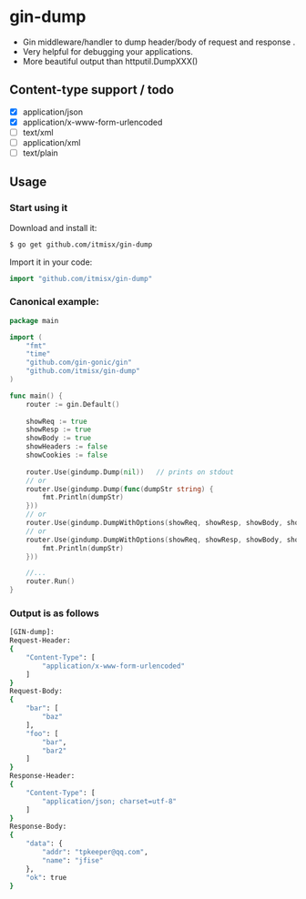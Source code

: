 # gin-dump

* Gin middleware/handler to dump header/body of request and response .
* Very helpful for debugging your applications.
* More beautiful output than httputil.DumpXXX()

## Content-type support / todo

* [X] application/json
* [X] application/x-www-form-urlencoded
* [ ] text/xml
* [ ] application/xml
* [ ] text/plain

## Usage

### Start using it

Download and install it:

```sh
$ go get github.com/itmisx/gin-dump
```

Import it in your code:

```go
import "github.com/itmisx/gin-dump"
```

### Canonical example:

```go
package main

import (
	"fmt"
	"time"
	"github.com/gin-gonic/gin"
	"github.com/itmisx/gin-dump"
)

func main() {
    router := gin.Default()
  
    showReq := true
    showResp := true
    showBody := true
    showHeaders := false
    showCookies := false
  
    router.Use(gindump.Dump(nil))   // prints on stdout
    // or
	router.Use(gindump.Dump(func(dumpStr string) {
	    fmt.Println(dumpStr)
    }))
    // or
    router.Use(gindump.DumpWithOptions(showReq, showResp, showBody, showHeaders, showCookies, nil)   // prints on stdout
    // or
	router.Use(gindump.DumpWithOptions(showReq, showResp, showBody, showHeaders, showCookies, func(dumpStr string) {
	    fmt.Println(dumpStr)
    }))

	//...
	router.Run()
}
```

### Output is as follows

```sh
[GIN-dump]:
Request-Header:
{
    "Content-Type": [
        "application/x-www-form-urlencoded"
    ]
}
Request-Body:
{
    "bar": [
        "baz"
    ],
    "foo": [
        "bar",
        "bar2"
    ]
}
Response-Header:
{
    "Content-Type": [
        "application/json; charset=utf-8"
    ]
}
Response-Body:
{
    "data": {
        "addr": "tpkeeper@qq.com",
        "name": "jfise"
    },
    "ok": true
}
```
